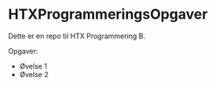 # HTXProgrammeringsOpgaver

Dette er en repo til HTX Programmering B.

Opgaver:
- Øvelse 1
- Øvelse 2
